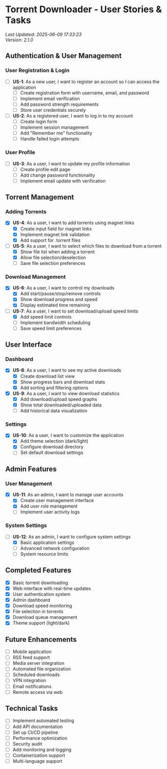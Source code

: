 # Torrent Downloader - User Stories & Tasks  
*Last Updated: 2025-06-09 17:33:23*  
*Version: 2.1.0*

## Authentication & User Management

### User Registration & Login
- [ ] **US-1**: As a new user, I want to register an account so I can access the application
  - [ ] Create registration form with username, email, and password
  - [ ] Implement email verification
  - [ ] Add password strength requirements
  - [ ] Store user credentials securely

- [ ] **US-2**: As a registered user, I want to log in to my account
  - [ ] Create login form
  - [ ] Implement session management
  - [ ] Add "Remember me" functionality
  - [ ] Handle failed login attempts

### User Profile
- [ ] **US-3**: As a user, I want to update my profile information
  - [ ] Create profile edit page
  - [ ] Add change password functionality
  - [ ] Implement email update with verification

## Torrent Management

### Adding Torrents
- [x] **US-4**: As a user, I want to add torrents using magnet links
  - [x] Create input field for magnet links
  - [x] Implement magnet link validation
  - [x] Add support for .torrent files

- [ ] **US-5**: As a user, I want to select which files to download from a torrent
  - [x] Show file list when adding a torrent
  - [x] Allow file selection/deselection
  - [ ] Save file selection preferences

### Download Management
- [x] **US-6**: As a user, I want to control my downloads
  - [x] Add start/pause/stop/remove controls
  - [x] Show download progress and speed
  - [x] Display estimated time remaining

- [ ] **US-7**: As a user, I want to set download/upload speed limits
  - [x] Add speed limit controls
  - [ ] Implement bandwidth scheduling
  - [ ] Save speed limit preferences

## User Interface

### Dashboard
- [x] **US-8**: As a user, I want to see my active downloads
  - [x] Create download list view
  - [x] Show progress bars and download stats
  - [x] Add sorting and filtering options

- [x] **US-9**: As a user, I want to view download statistics
  - [x] Add download/upload speed graphs
  - [x] Show total downloaded/uploaded data
  - [ ] Add historical data visualization

### Settings
- [x] **US-10**: As a user, I want to customize the application
  - [x] Add theme selection (dark/light)
  - [x] Configure download directory
  - [ ] Set default download settings

## Admin Features

### User Management
- [x] **US-11**: As an admin, I want to manage user accounts
  - [x] Create user management interface
  - [x] Add user role management
  - [ ] Implement user activity logs

### System Settings
- [ ] **US-12**: As an admin, I want to configure system settings
  - [x] Basic application settings
  - [ ] Advanced network configuration
  - [ ] System resource limits

## Completed Features
- [x] Basic torrent downloading
- [x] Web interface with real-time updates
- [x] User authentication system
- [x] Admin dashboard
- [x] Download speed monitoring
- [x] File selection in torrents
- [x] Download queue management
- [x] Theme support (light/dark)

## Future Enhancements
- [ ] Mobile application
- [ ] RSS feed support
- [ ] Media server integration
- [ ] Automated file organization
- [ ] Scheduled downloads
- [ ] VPN integration
- [ ] Email notifications
- [ ] Remote access via web

## Technical Tasks
- [ ] Implement automated testing
- [ ] Add API documentation
- [ ] Set up CI/CD pipeline
- [ ] Performance optimization
- [ ] Security audit
- [ ] Add monitoring and logging
- [ ] Containerization support
- [ ] Multi-language support
